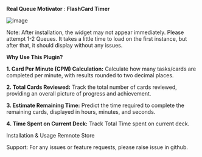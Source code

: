 ****Real Queue Motivator**** : **FlashCard Timer**


![image](https://github.com/voidtriangle/queue-motivator/assets/107706537/85532d5a-5028-4b61-9c36-e23da1214a44)

Note: After installation, the widget may not appear immediately. Please attempt 1-2 Queues. It takes a little time to load on the first instance, but after that, it should display without any issues.

****Why Use This Plugin?****



**1. Card Per Minute (CPM) Calculation:**
Calculate how many tasks/cards are completed per minute, with results rounded to two decimal places.

**2. Total Cards Reviewed:**
Track the total number of cards reviewed, providing an overall picture of progress and achievement.

**3. Estimate Remaining Time:**
Predict the time required to complete the remaining cards, displayed in hours, minutes, and seconds.

**4. Time Spent on Current Deck:**
Track Total Time spent on current deck.


Installation & Usage
Remnote Store

Support:
For any issues or feature requests, please raise issue in github.
